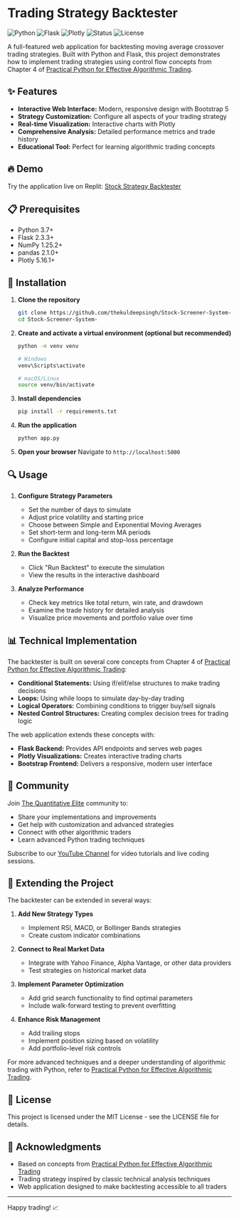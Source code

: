 # Trading Strategy Backtester

![Python](https://img.shields.io/badge/Python-3.7+-blue.svg)
![Flask](https://img.shields.io/badge/Flask-2.3.3-green.svg)
![Plotly](https://img.shields.io/badge/Plotly-5.16.1-blue.svg)
![Status](https://img.shields.io/badge/Status-Active-green.svg)
![License](https://img.shields.io/badge/License-MIT-green.svg)

A full-featured web application for backtesting moving average crossover trading strategies. Built with Python and Flask, this project demonstrates how to implement trading strategies using control flow concepts from Chapter 4 of [Practical Python for Effective Algorithmic Trading](https://www.amazon.com/dp/B0F3S8FQ7C).

## ✨ Features

- **Interactive Web Interface:** Modern, responsive design with Bootstrap 5
- **Strategy Customization:** Configure all aspects of your trading strategy
- **Real-time Visualization:** Interactive charts with Plotly
- **Comprehensive Analysis:** Detailed performance metrics and trade history
- **Educational Tool:** Perfect for learning algorithmic trading concepts

## 🔥 Demo

Try the application live on Replit: [Stock Strategy Backtester](https://replit.com/@rathorekuldeeps/Stock-Screener-System-)

## 📋 Prerequisites

- Python 3.7+
- Flask 2.3.3+
- NumPy 1.25.2+
- pandas 2.1.0+
- Plotly 5.16.1+

## 🚀 Installation

1. **Clone the repository**
   ```bash
   git clone https://github.com/thekuldeepsingh/Stock-Screener-System-
   cd Stock-Screener-System-
   ```

2. **Create and activate a virtual environment (optional but recommended)**
   ```bash
   python -m venv venv
   
   # Windows
   venv\Scripts\activate
   
   # macOS/Linux
   source venv/bin/activate
   ```

3. **Install dependencies**
   ```bash
   pip install -r requirements.txt
   ```

4. **Run the application**
   ```bash
   python app.py
   ```

5. **Open your browser**
   Navigate to `http://localhost:5000`

## 🔍 Usage

1. **Configure Strategy Parameters**
   - Set the number of days to simulate
   - Adjust price volatility and starting price
   - Choose between Simple and Exponential Moving Averages
   - Set short-term and long-term MA periods
   - Configure initial capital and stop-loss percentage

2. **Run the Backtest**
   - Click "Run Backtest" to execute the simulation
   - View the results in the interactive dashboard

3. **Analyze Performance**
   - Check key metrics like total return, win rate, and drawdown
   - Examine the trade history for detailed analysis
   - Visualize price movements and portfolio value over time

## 📊 Technical Implementation

The backtester is built on several core concepts from Chapter 4 of [Practical Python for Effective Algorithmic Trading](https://www.amazon.com/dp/B0F3S8FQ7C):

- **Conditional Statements:** Using if/elif/else structures to make trading decisions
- **Loops:** Using while loops to simulate day-by-day trading
- **Logical Operators:** Combining conditions to trigger buy/sell signals
- **Nested Control Structures:** Creating complex decision trees for trading logic

The web application extends these concepts with:

- **Flask Backend:** Provides API endpoints and serves web pages
- **Plotly Visualizations:** Creates interactive trading charts
- **Bootstrap Frontend:** Delivers a responsive, modern user interface

## 🤝 Community

Join [The Quantitative Elite](https://www.skool.com/the-quantitative-elite) community to:
- Share your implementations and improvements
- Get help with customization and advanced strategies
- Connect with other algorithmic traders
- Learn advanced Python trading techniques

Subscribe to our [YouTube Channel](https://www.youtube.com/@KuldeepSinghAlgo) for video tutorials and live coding sessions.

## 🔧 Extending the Project

The backtester can be extended in several ways:

1. **Add New Strategy Types**
   - Implement RSI, MACD, or Bollinger Bands strategies
   - Create custom indicator combinations

2. **Connect to Real Market Data**
   - Integrate with Yahoo Finance, Alpha Vantage, or other data providers
   - Test strategies on historical market data

3. **Implement Parameter Optimization**
   - Add grid search functionality to find optimal parameters
   - Include walk-forward testing to prevent overfitting

4. **Enhance Risk Management**
   - Add trailing stops
   - Implement position sizing based on volatility
   - Add portfolio-level risk controls

For more advanced techniques and a deeper understanding of algorithmic trading with Python, refer to [Practical Python for Effective Algorithmic Trading](https://www.amazon.com/dp/B0F3S8FQ7C).

## 📝 License

This project is licensed under the MIT License - see the LICENSE file for details.

## 👏 Acknowledgments

- Based on concepts from [Practical Python for Effective Algorithmic Trading](https://www.amazon.com/dp/B0F3S8FQ7C)
- Trading strategy inspired by classic technical analysis techniques
- Web application designed to make backtesting accessible to all traders

---

Happy trading! 📈
